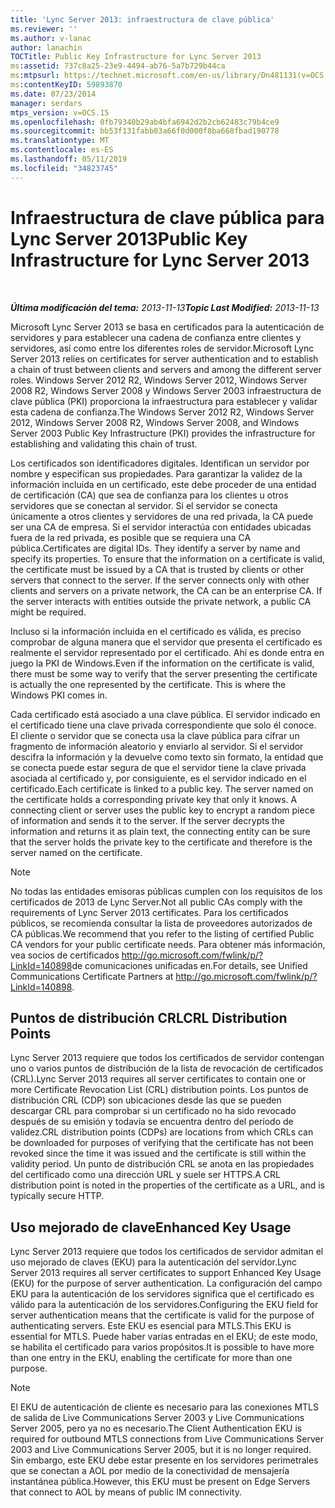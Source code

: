 ```yaml
---
title: 'Lync Server 2013: infraestructura de clave pública'
ms.reviewer: ''
ms.author: v-lanac
author: lanachin
TOCTitle: Public Key Infrastructure for Lync Server 2013
ms:assetid: 737c8a25-23e9-4494-ab76-5a7b729b44ca
ms:mtpsurl: https://technet.microsoft.com/en-us/library/Dn481131(v=OCS.15)
ms:contentKeyID: 59893870
ms.date: 07/23/2014
manager: serdars
mtps_version: v=OCS.15
ms.openlocfilehash: 0fb79340b29ab4bfa6942d2b2cb62483c79b4ce9
ms.sourcegitcommit: bb53f131fabb03a66f0d000f8ba668fbad190778
ms.translationtype: MT
ms.contentlocale: es-ES
ms.lasthandoff: 05/11/2019
ms.locfileid: "34823745"
---
```

<div data-xmlns="http://www.w3.org/1999/xhtml">

<div class="topic" data-xmlns="http://www.w3.org/1999/xhtml" data-msxsl="urn:schemas-microsoft-com:xslt" data-cs="http://msdn.microsoft.com/en-us/">

<div data-asp="http://msdn2.microsoft.com/asp">

# <a name="public-key-infrastructure-for-lync-server-2013"></a><span data-ttu-id="5177c-102">Infraestructura de clave pública para Lync Server 2013</span><span class="sxs-lookup"><span data-stu-id="5177c-102">Public Key Infrastructure for Lync Server 2013</span></span>

</div>

<div id="mainSection">

<div id="mainBody">

<span> </span>

<span data-ttu-id="5177c-103">_**Última modificación del tema:** 2013-11-13_</span><span class="sxs-lookup"><span data-stu-id="5177c-103">_**Topic Last Modified:** 2013-11-13_</span></span>

<span data-ttu-id="5177c-104">Microsoft Lync Server 2013 se basa en certificados para la autenticación de servidores y para establecer una cadena de confianza entre clientes y servidores, así como entre los diferentes roles de servidor.</span><span class="sxs-lookup"><span data-stu-id="5177c-104">Microsoft Lync Server 2013 relies on certificates for server authentication and to establish a chain of trust between clients and servers and among the different server roles.</span></span> <span data-ttu-id="5177c-105">Windows Server 2012 R2, Windows Server 2012, Windows Server 2008 R2, Windows Server 2008 y Windows Server 2003 infraestructura de clave pública (PKI) proporciona la infraestructura para establecer y validar esta cadena de confianza.</span><span class="sxs-lookup"><span data-stu-id="5177c-105">The Windows Server 2012 R2, Windows Server 2012, Windows Server 2008 R2, Windows Server 2008, and Windows Server 2003 Public Key Infrastructure (PKI) provides the infrastructure for establishing and validating this chain of trust.</span></span>

<span data-ttu-id="5177c-p102">Los certificados son identificadores digitales. Identifican un servidor por nombre y especifican sus propiedades. Para garantizar la validez de la información incluida en un certificado, este debe proceder de una entidad de certificación (CA) que sea de confianza para los clientes u otros servidores que se conectan al servidor. Si el servidor se conecta únicamente a otros clientes y servidores de una red privada, la CA puede ser una CA de empresa. Si el servidor interactúa con entidades ubicadas fuera de la red privada, es posible que se requiera una CA pública.</span><span class="sxs-lookup"><span data-stu-id="5177c-p102">Certificates are digital IDs. They identify a server by name and specify its properties. To ensure that the information on a certificate is valid, the certificate must be issued by a CA that is trusted by clients or other servers that connect to the server. If the server connects only with other clients and servers on a private network, the CA can be an enterprise CA. If the server interacts with entities outside the private network, a public CA might be required.</span></span>

<span data-ttu-id="5177c-p103">Incluso si la información incluida en el certificado es válida, es preciso comprobar de alguna manera que el servidor que presenta el certificado es realmente el servidor representado por el certificado. Ahí es donde entra en juego la PKI de Windows.</span><span class="sxs-lookup"><span data-stu-id="5177c-p103">Even if the information on the certificate is valid, there must be some way to verify that the server presenting the certificate is actually the one represented by the certificate. This is where the Windows PKI comes in.</span></span>

<span data-ttu-id="5177c-p104">Cada certificado está asociado a una clave pública. El servidor indicado en el certificado tiene una clave privada correspondiente que solo él conoce. El cliente o servidor que se conecta usa la clave pública para cifrar un fragmento de información aleatorio y enviarlo al servidor. Si el servidor descifra la información y la devuelve como texto sin formato, la entidad que se conecta puede estar segura de que el servidor tiene la clave privada asociada al certificado y, por consiguiente, es el servidor indicado en el certificado.</span><span class="sxs-lookup"><span data-stu-id="5177c-p104">Each certificate is linked to a public key. The server named on the certificate holds a corresponding private key that only it knows. A connecting client or server uses the public key to encrypt a random piece of information and sends it to the server. If the server decrypts the information and returns it as plain text, the connecting entity can be sure that the server holds the private key to the certificate and therefore is the server named on the certificate.</span></span>

<div>


> [!NOTE]  
> <span data-ttu-id="5177c-117">No todas las entidades emisoras públicas cumplen con los requisitos de los certificados de 2013 de Lync Server.</span><span class="sxs-lookup"><span data-stu-id="5177c-117">Not all public CAs comply with the requirements of Lync Server 2013 certificates.</span></span> <span data-ttu-id="5177c-118">Para los certificados públicos, se recomienda consultar la lista de proveedores autorizados de CA públicas.</span><span class="sxs-lookup"><span data-stu-id="5177c-118">We recommend that you refer to the listing of certified Public CA vendors for your public certificate needs.</span></span> <span data-ttu-id="5177c-119">Para obtener más información, vea socios de certificados <A href="http://go.microsoft.com/fwlink/p/?linkid=140898">http://go.microsoft.com/fwlink/p/?LinkId=140898</A>de comunicaciones unificadas en.</span><span class="sxs-lookup"><span data-stu-id="5177c-119">For details, see Unified Communications Certificate Partners at <A href="http://go.microsoft.com/fwlink/p/?linkid=140898">http://go.microsoft.com/fwlink/p/?LinkId=140898</A>.</span></span>



</div>

<div>

## <a name="crl-distribution-points"></a><span data-ttu-id="5177c-120">Puntos de distribución CRL</span><span class="sxs-lookup"><span data-stu-id="5177c-120">CRL Distribution Points</span></span>

<span data-ttu-id="5177c-121">Lync Server 2013 requiere que todos los certificados de servidor contengan uno o varios puntos de distribución de la lista de revocación de certificados (CRL).</span><span class="sxs-lookup"><span data-stu-id="5177c-121">Lync Server 2013 requires all server certificates to contain one or more Certificate Revocation List (CRL) distribution points.</span></span> <span data-ttu-id="5177c-122">Los puntos de distribución CRL (CDP) son ubicaciones desde las que se pueden descargar CRL para comprobar si un certificado no ha sido revocado después de su emisión y todavía se encuentra dentro del período de validez.</span><span class="sxs-lookup"><span data-stu-id="5177c-122">CRL distribution points (CDPs) are locations from which CRLs can be downloaded for purposes of verifying that the certificate has not been revoked since the time it was issued and the certificate is still within the validity period.</span></span> <span data-ttu-id="5177c-123">Un punto de distribución CRL se anota en las propiedades del certificado como una dirección URL y suele ser HTTPS.</span><span class="sxs-lookup"><span data-stu-id="5177c-123">A CRL distribution point is noted in the properties of the certificate as a URL, and is typically secure HTTP.</span></span>

</div>

<div>

## <a name="enhanced-key-usage"></a><span data-ttu-id="5177c-124">Uso mejorado de clave</span><span class="sxs-lookup"><span data-stu-id="5177c-124">Enhanced Key Usage</span></span>

<span data-ttu-id="5177c-125">Lync Server 2013 requiere que todos los certificados de servidor admitan el uso mejorado de claves (EKU) para la autenticación del servidor.</span><span class="sxs-lookup"><span data-stu-id="5177c-125">Lync Server 2013 requires all server certificates to support Enhanced Key Usage (EKU) for the purpose of server authentication.</span></span> <span data-ttu-id="5177c-126">La configuración del campo EKU para la autenticación de los servidores significa que el certificado es válido para la autenticación de los servidores.</span><span class="sxs-lookup"><span data-stu-id="5177c-126">Configuring the EKU field for server authentication means that the certificate is valid for the purpose of authenticating servers.</span></span> <span data-ttu-id="5177c-127">Este EKU es esencial para MTLS.</span><span class="sxs-lookup"><span data-stu-id="5177c-127">This EKU is essential for MTLS.</span></span> <span data-ttu-id="5177c-128">Puede haber varias entradas en el EKU; de este modo, se habilita el certificado para varios propósitos.</span><span class="sxs-lookup"><span data-stu-id="5177c-128">It is possible to have more than one entry in the EKU, enabling the certificate for more than one purpose.</span></span>

<div>


> [!NOTE]  
> <span data-ttu-id="5177c-129">El EKU de autenticación de cliente es necesario para las conexiones MTLS de salida de Live Communications Server 2003 y Live Communications Server 2005, pero ya no es necesario.</span><span class="sxs-lookup"><span data-stu-id="5177c-129">The Client Authentication EKU is required for outbound MTLS connections from Live Communications Server 2003 and Live Communications Server 2005, but it is no longer required.</span></span> <span data-ttu-id="5177c-130">Sin embargo, este EKU debe estar presente en los servidores perimetrales que se conectan a AOL por medio de la conectividad de mensajería instantánea pública.</span><span class="sxs-lookup"><span data-stu-id="5177c-130">However, this EKU must be present on Edge Servers that connect to AOL by means of public IM connectivity.</span></span>



</div>

</div>

</div>

<span> </span>

</div>

</div>

</div>

